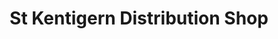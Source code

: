 ---
title: "St Kentigern Distribution Shop"
url: /rhyl/st-kentigern-distribution-shop/
shop: charity
---